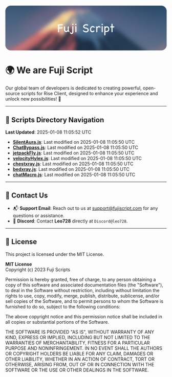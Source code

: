 ![Banner](.github/b.webp)

# 🌍 **We are Fuji Script**

Our global team of developers is dedicated to creating powerful, open-source scripts for Rise Client, designed to enhance your experience and unlock new possibilities! 🌟

---
<!-- SCRIPTS_NAVIGATION_START -->
## 📂 **Scripts Directory Navigation**

**Last Updated**: 2025-01-08 11:05:52 UTC

- **[SilentAura.js](scripts/SilentAura.js)**: Last modified on 2025-01-08 11:05:50 UTC
- **[ChatBypass.js](scripts/ChatBypass.js)**: Last modified on 2025-01-08 11:05:50 UTC
- **[jetpackFly.js](scripts/jetpackFly.js)**: Last modified on 2025-01-08 11:05:50 UTC
- **[velocityHylex.js](scripts/velocityHylex.js)**: Last modified on 2025-01-08 11:05:50 UTC
- **[chestxray.js](scripts/chestxray.js)**: Last modified on 2025-01-08 11:05:50 UTC
- **[bedxray.js](scripts/bedxray.js)**: Last modified on 2025-01-08 11:05:50 UTC
- **[chatMacro.js](scripts/chatMacro.js)**: Last modified on 2025-01-08 11:05:50 UTC

<!-- SCRIPTS_NAVIGATION_END -->

---

## 💬 **Contact Us**  
- 📬 **Support Email**: Reach out to us at [support@fujiscript.com](mailto:support@fujiscript.com) for any questions or assistance.  
- 💬 **Discord**: Contact **Leo728** directly at `Discord@leo728`.

---

## 📜 **License**

This project is licensed under the MIT License.  

**MIT License**  
Copyright (c) 2023 Fuji Scripts  

Permission is hereby granted, free of charge, to any person obtaining a copy of this software and associated documentation files (the "Software"), to deal in the Software without restriction, including without limitation the rights to use, copy, modify, merge, publish, distribute, sublicense, and/or sell copies of the Software, and to permit persons to whom the Software is furnished to do so, subject to the following conditions:  

The above copyright notice and this permission notice shall be included in all copies or substantial portions of the Software.  

THE SOFTWARE IS PROVIDED "AS IS", WITHOUT WARRANTY OF ANY KIND, EXPRESS OR IMPLIED, INCLUDING BUT NOT LIMITED TO THE WARRANTIES OF MERCHANTABILITY, FITNESS FOR A PARTICULAR PURPOSE AND NONINFRINGEMENT. IN NO EVENT SHALL THE AUTHORS OR COPYRIGHT HOLDERS BE LIABLE FOR ANY CLAIM, DAMAGES OR OTHER LIABILITY, WHETHER IN AN ACTION OF CONTRACT, TORT OR OTHERWISE, ARISING FROM, OUT OF OR IN CONNECTION WITH THE SOFTWARE OR THE USE OR OTHER DEALINGS IN THE SOFTWARE.  
